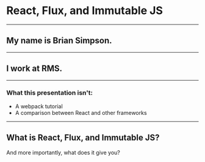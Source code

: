 # React, Flux, and Immutable JS

---
## My name is Brian Simpson.

---
## I work at RMS.

---
### What this presentation isn't:
* A webpack tutorial <!-- .element: class="fragment" data-fragment-index="1" -->
* A comparison between React and other frameworks <!-- .element: class="fragment" data-fragment-index="2" -->

---
## What is React, Flux, and Immutable JS?
And more importantly, what does it give you?
